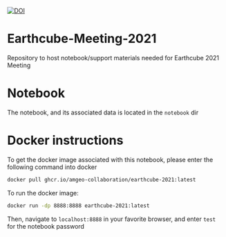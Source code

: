 [![DOI](https://zenodo.org/badge/361497641.svg)](https://zenodo.org/badge/latestdoi/361497641)

# Earthcube-Meeting-2021
Repository to host notebook/support materials needed for Earthcube 2021 Meeting

# Notebook
The notebook, and its associated data is located in the `notebook` dir

# Docker instructions
To get the docker image associated with this notebook, please enter the following command into docker
```bash
docker pull ghcr.io/amgeo-collaboration/earthcube-2021:latest
```

To run the docker image:
```bash
docker run -dp 8888:8888 earthcube-2021:latest
```

Then, navigate to `localhost:8888` in your favorite browser, and enter `test` for the notebook password

